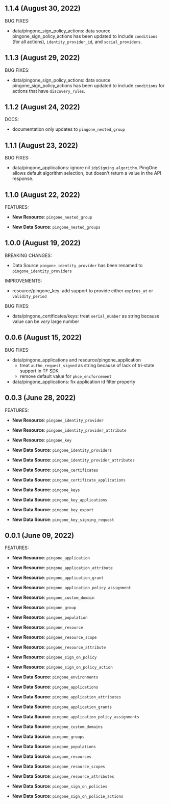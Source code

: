 ## 1.1.4 (August 30, 2022)
BUG FIXES:
* data/pingone_sign_policy_actions: data source pingone_sign_policy_actions has been updated to include `conditions` (for all actions), `identity_provider_id`, and `social_providers`. 

## 1.1.3 (August 29, 2022)
BUG FIXES:
* data/pingone_sign_policy_actions: data source pingone_sign_policy_actions has been updated to include `conditions` for actions that have `discovery_rules`. 

## 1.1.2 (August 24, 2022)
DOCS:
* documentation only updates to `pingone_nested_group`

## 1.1.1 (August 23, 2022)

BUG FIXES:

* data/pingone_applications: ignore nil `idpSigning.algorithm`.  PingOne allows default algorithm selection, but doesn't return a value in the API response.

## 1.1.0 (August 22, 2022)

FEATURES:

* **New Resource**: `pingone_nested_group`

* **New Data Source**: `pingone_nested_groups`

## 1.0.0 (August 19, 2022)

BREAKING CHANGES:

* Data Source `pingone_identity_provider` has been renamed to `pingone_identity_providers`

IMPROVEMENTS:

* resource/pingone_key: add support to provide either `expires_at` or `validity_period`

BUG FIXES:

* data/pingone_certificates/keys: treat `serial_number` as string because value can be _very_ large number

## 0.0.6 (August 15, 2022)

BUG FIXES:

* data/pingone_applications and resource/pingone_application
  * treat `authn_request_signed` as string because of lack of tri-state support in TF SDK
  * remove default value for `pkce_encforcement`
* data/pingone_applications: fix application id filter property

## 0.0.3 (June 28, 2022)

FEATURES:

* **New Resource**: `pingone_identity_provider`
* **New Resource**: `pingone_identity_provider_attribute`
* **New Resource**: `pingone_key`

* **New Data Source**: `pingone_identity_providers`
* **New Data Source**: `pingone_identity_provider_attributes`
* **New Data Source**: `pingone_certificates`
* **New Data Source**: `pingone_certificate_applications`
* **New Data Source**: `pingone_keys`
* **New Data Source**: `pingone_key_applications`
* **New Data Source**: `pingone_key_export`
* **New Data Source**: `pingone_key_signing_request`

## 0.0.1 (June 09, 2022)

FEATURES:

* **New Resource**: `pingone_application`
* **New Resource**: `pingone_application_attribute`
* **New Resource**: `pingone_application_grant`
* **New Resource**: `pingone_application_policy_assignment`
* **New Resource**: `pingone_custom_domain`
* **New Resource**: `pingone_group`
* **New Resource**: `pingone_population`
* **New Resource**: `pingone_resource`
* **New Resource**: `pingone_resource_scope`
* **New Resource**: `pingone_resource_attribute`
* **New Resource**: `pingone_sign_on_policy`
* **New Resource**: `pingone_sign_on_policy_action`

* **New Data Source**: `pingone_environments`
* **New Data Source**: `pingone_applications`
* **New Data Source**: `pingone_application_attributes`
* **New Data Source**: `pingone_application_grants`
* **New Data Source**: `pingone_application_policy_assignments`
* **New Data Source**: `pingone_custom_domains`
* **New Data Source**: `pingone_groups`
* **New Data Source**: `pingone_populations`
* **New Data Source**: `pingone_resources`
* **New Data Source**: `pingone_resource_scopes`
* **New Data Source**: `pingone_resource_attributes`
* **New Data Source**: `pingone_sign_on_policies`
* **New Data Source**: `pingone_sign_on_policie_actions`
